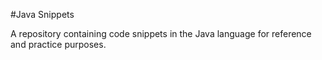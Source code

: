 #Java Snippets

A repository containing code snippets in the Java language for reference and practice purposes.